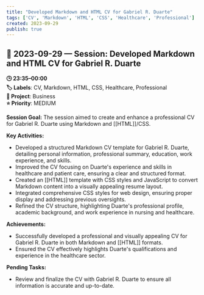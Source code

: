 ```yaml
---
title: "Developed Markdown and HTML CV for Gabriel R. Duarte"
tags: ['CV', 'Markdown', 'HTML', 'CSS', 'Healthcare', 'Professional']
created: 2023-09-29
publish: true
---
```


## 📅 2023-09-29 — Session: Developed Markdown and HTML CV for Gabriel R. Duarte

**🕒 23:35–00:00**  
**🏷️ Labels**: CV, Markdown, HTML, CSS, Healthcare, Professional  
**📂 Project**: Business  
**⭐ Priority**: MEDIUM  


**Session Goal:**
The session aimed to create and enhance a professional CV for Gabriel R. Duarte using Markdown and [[HTML]]/CSS.

**Key Activities:**
- Developed a structured Markdown CV template for Gabriel R. Duarte, detailing personal information, professional summary, education, work experience, and skills.
- Improved the CV focusing on Duarte's experience and skills in healthcare and patient care, ensuring a clear and structured format.
- Created an [[HTML]] template with CSS styles and JavaScript to convert Markdown content into a visually appealing resume layout.
- Integrated comprehensive CSS styles for web design, ensuring proper display and addressing previous oversights.
- Refined the CV structure, highlighting Duarte's professional profile, academic background, and work experience in nursing and healthcare.

**Achievements:**
- Successfully developed a professional and visually appealing CV for Gabriel R. Duarte in both Markdown and [[HTML]] formats.
- Ensured the CV effectively highlights Duarte's qualifications and experience in the healthcare sector.

**Pending Tasks:**
- Review and finalize the CV with Gabriel R. Duarte to ensure all information is accurate and up-to-date.
